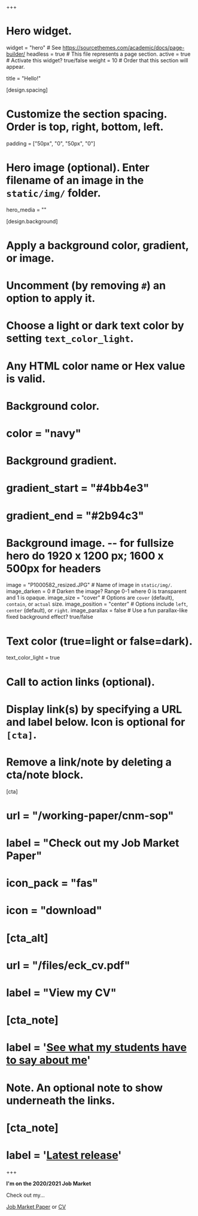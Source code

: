 +++
# Hero widget.
widget = "hero"  # See https://sourcethemes.com/academic/docs/page-builder/
headless = true  # This file represents a page section.
active = true  # Activate this widget? true/false
weight = 10  # Order that this section will appear.

title = "Hello!"

[design.spacing]
  # Customize the section spacing. Order is top, right, bottom, left.
  padding = ["50px", "0", "50px", "0"]

# Hero image (optional). Enter filename of an image in the `static/img/` folder.
hero_media = ""

[design.background]
  # Apply a background color, gradient, or image.
  #   Uncomment (by removing `#`) an option to apply it.
  #   Choose a light or dark text color by setting `text_color_light`.
  #   Any HTML color name or Hex value is valid.

  # Background color.
  # color = "navy"

  # Background gradient.
  # gradient_start = "#4bb4e3"
  # gradient_end = "#2b94c3"

  # Background image. -- for fullsize hero do 1920 x 1200 px; 1600 x 500px for headers
   image = "P1000582_resized.JPG"  # Name of image in `static/img/`.
   image_darken = 0  # Darken the image? Range 0-1 where 0 is transparent and 1 is opaque.
   image_size = "cover"  #  Options are `cover` (default), `contain`, or `actual` size.
   image_position = "center"  # Options include `left`, `center` (default), or `right`.
   image_parallax = false  # Use a fun parallax-like fixed background effect? true/false

  # Text color (true=light or false=dark).
  text_color_light = true

# Call to action links (optional).
#   Display link(s) by specifying a URL and label below. Icon is optional for `[cta]`.
#   Remove a link/note by deleting a cta/note block.
 [cta]
# url = "/working-paper/cnm-sop"
 # label = "Check out my Job Market Paper"
 # icon_pack = "fas"
 # icon = "download"

# [cta_alt]
#  url = "/files/eck_cv.pdf"
#  label = "View my CV"

# [cta_note]
#  label = '<a href = "#teaching">See what my students have to say about me</a>'

# Note. An optional note to show underneath the links.
# [cta_note]
#  label = '<a class="js-github-release" href="https://sourcethemes.com/academic/updates" data-repo="gcushen/hugo-academic">Latest release<!-- V --></a>'
+++

**I'm on the 2020/2021 Job Market**
<p class="cta-btns">
    Check out my...
    <p>
     <a class= "text-decoration-none btn btn-light btn-lg" href = "/files/cnm_sop_eck.pdf">Job Market Paper</a> or <a class= "text-decoration-none btn btn-light btn-lg" href = "/files/eck_cv.pdf">CV</a>
     </p>
</p>
